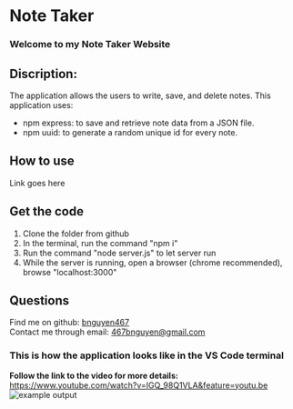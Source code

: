 # Note Taker
### Welcome to my Note Taker Website

## Discription:
The application allows the users to write, save, and delete notes. 
This application uses:
- npm express: to save and retrieve note data from a JSON file.
- npm uuid: to generate a random unique id for every note.

## How to use
Link goes here
## Get the code
1. Clone the folder from github
2. In the terminal, run the command "npm i"
3. Run the command "node server.js" to let server run
4. While the server is running, open a browser (chrome recommended), browse "localhost:3000" 

## Questions
Find me on github: [bnguyen467](https://github.com/bnguyen467)
</br>
Contact me through email: 467bnguyen@gmail.com

### This is how the application looks like in the VS Code terminal
**Follow the link to the video for more details:** https://www.youtube.com/watch?v=IGQ_98Q1VLA&feature=youtu.be
</br>
![example output](./Assets/images/output-example.png)

